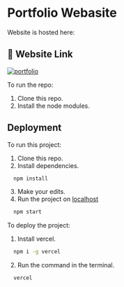 
# Portfolio Webasite

Website is hosted here:



## 🔗 Website Link
[![portfolio](https://img.shields.io/badge/my_portfolio-000?style=for-the-badge&logo=ko-fi&logoColor=white)](https://akshatabhat.vercel.app/)


To run the repo:

1. Clone this repo.
2. Install the node modules.




## Deployment

To run this project:

1. Clone this repo.
2. Install dependencies.
```bash
  npm install
```
3. Make your edits.
4. Run the project on [localhost](http://localhost:3000/)
```bash
  npm start
```

To deploy the project:

1. Install vercel.
```bash
  npm i -g vercel
```
2. Run the command in the terminal.
```bash
  vercel
```


